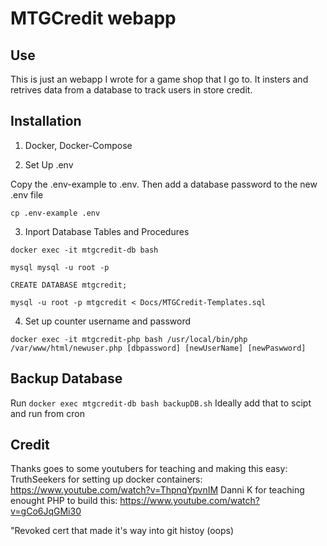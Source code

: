 # MTGCredit webapp

## Use 

This is just an webapp I wrote for a game shop that I go to. It insters and retrives data from a database to track users in store credit. 

## Installation

1. Docker, Docker-Compose

2. Set Up .env

Copy the .env-example to .env. Then add a database password to the new .env file 

`cp .env-example .env`

3. Inport Database Tables and Procedures

`docker exec -it mtgcredit-db bash`

`mysql mysql -u root -p`

`CREATE DATABASE mtgcredit;`

`mysql -u root -p mtgcredit < Docs/MTGCredit-Templates.sql `

4. Set up counter username and password

`docker exec -it mtgcredit-php bash /usr/local/bin/php /var/www/html/newuser.php [dbpassword] [newUserName] [newPaswword]`

## Backup Database

Run `docker exec mtgcredit-db bash backupDB.sh`
Ideally add that to scipt and run from cron


## Credit

Thanks goes to some youtubers for teaching and making this easy:
TruthSeekers for setting up docker containers:
    https://www.youtube.com/watch?v=ThpnqYpvnIM
Danni K for teaching enought PHP to build this: 
    https://www.youtube.com/watch?v=gCo6JqGMi30

 "Revoked cert that made it's way into git histoy (oops)
